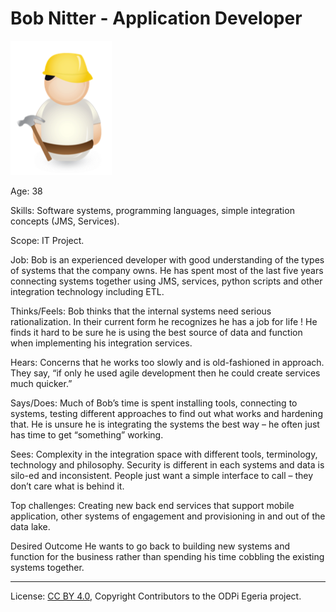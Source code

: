 <!-- SPDX-License-Identifier: CC-BY-4.0 -->
<!-- Copyright Contributors to the ODPi Egeria project. -->

# Bob Nitter - Application Developer

![Icon](bob-nitter.png)

Age: 38

Skills: Software systems, programming languages, simple
integration concepts (JMS, Services).

Scope: IT Project.

Job: Bob is an experienced developer with good understanding of
the types of systems that the company owns.
He has spent most of the last five years connecting systems
together using JMS, services, python scripts and other
integration technology including ETL.  

Thinks/Feels:
Bob thinks that the internal systems need serious rationalization.
In their current form he recognizes he has a job for life !
He finds it hard to be sure he is using the best source of
data and function when implementing his integration services.

Hears:
Concerns that he works too slowly and is old-fashioned in approach.
They say, “if only he used agile development then he could create
services much quicker.”

Says/Does:
Much of Bob’s time is spent installing tools, connecting to systems,
testing different approaches to find out what works and hardening that.
He is unsure he is integrating the systems the best way – he often
just has time to get “something” working.

Sees:
Complexity in the integration space with different tools, terminology,
technology and philosophy.
Security is different in each systems and data is silo-ed and inconsistent.
People just want a simple interface to call – they don’t care what is behind it.

Top challenges:
Creating new back end services that support mobile application,
other systems of engagement and provisioning in and out of the data lake.

Desired Outcome
He wants to go back to building new systems and function for the business
rather than spending his time cobbling the existing systems together.

----
License: [CC BY 4.0](https://creativecommons.org/licenses/by/4.0/),
Copyright Contributors to the ODPi Egeria project.